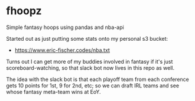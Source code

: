 # fhoopz
Simple fantasy hoops using pandas and nba-api

Started out as just putting some stats onto my personal s3 bucket:
  - https://www.eric-fischer.codes/nba.txt

Turns out I can get more of my buddies involved in fantasy if it's
just scoreboard-watching, so that slack bot now lives in this repo
as well.

The idea with the slack bot is that each playoff team from each
conference gets 10 points for 1st, 9 for 2nd, etc; so we can
draft IRL teams and see whose fantasy meta-team wins at EoY.
